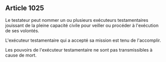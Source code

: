 Article 1025
----
Le testateur peut nommer un ou plusieurs exécuteurs testamentaires jouissant de
la pleine capacité civile pour veiller ou procéder à l'exécution de ses
volontés.

L'exécuteur testamentaire qui a accepté sa mission est tenu de l'accomplir.

Les pouvoirs de l'exécuteur testamentaire ne sont pas transmissibles à cause de
mort.
